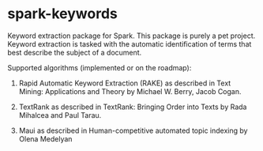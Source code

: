 # spark-keywords
Keyword extraction package for Spark. This package is purely a pet project. Keyword extraction is tasked with the automatic identification of terms that best describe the subject of a document.

Supported algorithms (implemented or on the roadmap):

1) Rapid Automatic Keyword Extraction (RAKE) as described in Text Mining: Applications and Theory by Michael W. Berry, Jacob Cogan.

2) TextRank as described in TextRank: Bringing Order into Texts by Rada Mihalcea and Paul Tarau.

3) Maui as described in Human-competitive automated topic indexing by Olena Medelyan
